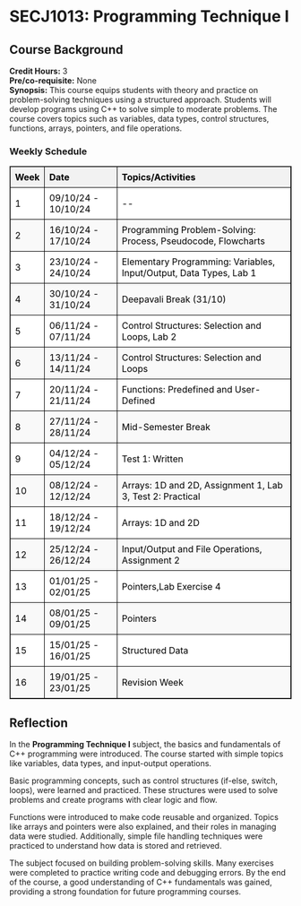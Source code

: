 <!DOCTYPE html>
<html lang="en">
<head>
    <meta charset="UTF-8">
    <meta name="viewport" content="width=device-width, initial-scale=1.0">
</head>
<body>
    <h1>SECJ1013: Programming Technique I</h1>
    <h2>Course Background</h2>
    <p>
        <strong>Credit Hours:</strong> 3<br>
        <strong>Pre/co-requisite:</strong> None<br>
        <strong>Synopsis:</strong> 
        This course equips students with theory and practice on problem-solving techniques using a structured approach. Students will develop programs using C++ to solve simple to moderate problems. The course covers topics such as variables, data types, control structures, functions, arrays, pointers, and file operations.
    </p>
    <h3>Weekly Schedule</h3>
    <table border="1" style="border-collapse: collapse; width: 100%; text-align: left;">
        <thead>
            <tr style="background-color: #f2f2f2; color: black;">
                <th style="border: 1px solid black; padding: 8px;">Week</th>
                <th style="border: 1px solid black; padding: 8px;">Date</th>
                <th style="border: 1px solid black; padding: 8px;">Topics/Activities</th>
            </tr>
        </thead>
        <tbody>
            <tr style="background-color: white; color: black;">
                <td style="border: 1px solid black; padding: 8px;">1</td>
                <td style="border: 1px solid black; padding: 8px;">09/10/24 - 10/10/24</td>
                <td style="border: 1px solid black; padding: 8px;">--</td>
            </tr>
            <tr style="background-color: #f9f9f9; color: black;">
                <td style="border: 1px solid black; padding: 8px;">2</td>
                <td style="border: 1px solid black; padding: 8px;">16/10/24 - 17/10/24</td>
                <td style="border: 1px solid black; padding: 8px;">Programming Problem-Solving: Process, Pseudocode, Flowcharts</td>
            </tr>
            <tr style="background-color: white; color: black;">
                <td style="border: 1px solid black; padding: 8px;">3</td>
                <td style="border: 1px solid black; padding: 8px;">23/10/24 - 24/10/24</td>
                <td style="border: 1px solid black; padding: 8px;">Elementary Programming: Variables, Input/Output, Data Types, Lab 1</td>
            </tr>
            <tr style="background-color: #f9f9f9; color: black;">
                <td style="border: 1px solid black; padding: 8px;">4</td>
                <td style="border: 1px solid black; padding: 8px;">30/10/24 - 31/10/24</td>
                <td style="border: 1px solid black; padding: 8px;">Deepavali Break (31/10)</td>
            </tr>
            <tr style="background-color: white; color: black;">
                <td style="border: 1px solid black; padding: 8px;">5</td>
                <td style="border: 1px solid black; padding: 8px;">06/11/24 - 07/11/24</td>
                <td style="border: 1px solid black; padding: 8px;">Control Structures: Selection and Loops, Lab 2</td>
            </tr>
            <tr style="background-color: #f9f9f9; color: black;">
                <td style="border: 1px solid black; padding: 8px;">6</td>
                <td style="border: 1px solid black; padding: 8px;">13/11/24 - 14/11/24</td>
                <td style="border: 1px solid black; padding: 8px;">Control Structures: Selection and Loops</td>
            </tr>
            <tr style="background-color: white; color: black;">
                <td style="border: 1px solid black; padding: 8px;">7</td>
                <td style="border: 1px solid black; padding: 8px;">20/11/24 - 21/11/24</td>
                <td style="border: 1px solid black; padding: 8px;">Functions: Predefined and User-Defined</td>
            </tr>
            <tr style="background-color: #f9f9f9; color: black;">
                <td style="border: 1px solid black; padding: 8px;">8</td>
                <td style="border: 1px solid black; padding: 8px;">27/11/24 - 28/11/24</td>
                <td style="border: 1px solid black; padding: 8px;">Mid-Semester Break</td>
            </tr>
            <tr style="background-color: white; color: black;">
                <td style="border: 1px solid black; padding: 8px;">9</td>
                <td style="border: 1px solid black; padding: 8px;">04/12/24 - 05/12/24</td>
                <td style="border: 1px solid black; padding: 8px;">Test 1: Written</td>
            </tr>
            <tr style="background-color: #f9f9f9; color: black;">
                <td style="border: 1px solid black; padding: 8px;">10</td>
                <td style="border: 1px solid black; padding: 8px;">08/12/24 - 12/12/24</td>
                <td style="border: 1px solid black; padding: 8px;">Arrays: 1D and 2D, Assignment 1, Lab 3, Test 2: Practical</td>
            </tr>
            <tr style="background-color: white; color: black;">
                <td style="border: 1px solid black; padding: 8px;">11</td>
                <td style="border: 1px solid black; padding: 8px;">18/12/24 - 19/12/24</td>
                <td style="border: 1px solid black; padding: 8px;">Arrays: 1D and 2D</td>
            </tr>
            <tr style="background-color: #f9f9f9; color: black;">
                <td style="border: 1px solid black; padding: 8px;">12</td>
                <td style="border: 1px solid black; padding: 8px;">25/12/24 - 26/12/24</td>
                <td style="border: 1px solid black; padding: 8px;">Input/Output and File Operations, Assignment 2</td>
            </tr>
            <tr style="background-color: white; color: black;">
                <td style="border: 1px solid black; padding: 8px;">13</td>
                <td style="border: 1px solid black; padding: 8px;">01/01/25 - 02/01/25</td>
                <td style="border: 1px solid black; padding: 8px;">Pointers,Lab Exercise 4</td>
            </tr>
            <tr style="background-color: #f9f9f9; color: black;">
                <td style="border: 1px solid black; padding: 8px;">14</td>
                <td style="border: 1px solid black; padding: 8px;">08/01/25 - 09/01/25</td>
                <td style="border: 1px solid black; padding: 8px;">Pointers</td>
            </tr>
            <tr style="background-color: white; color: black;">
                <td style="border: 1px solid black; padding: 8px;">15</td>
                <td style="border: 1px solid black; padding: 8px;">15/01/25 - 16/01/25</td>
                <td style="border: 1px solid black; padding: 8px;">Structured Data</td>
            </tr>
            <tr style="background-color: #f9f9f9; color: black;">
                <td style="border: 1px solid black; padding: 8px;">16</td>
                <td style="border: 1px solid black; padding: 8px;">19/01/25 - 23/01/25</td>
                <td style="border: 1px solid black; padding: 8px;">Revision Week</td>
            </tr>
        </tbody>
    </table>
    <section id="reflection" class="mt-5">
    <h2 class="text-center mb-4">Reflection</h2>
    <div class="container">
        <p>
            In the <strong>Programming Technique I</strong> subject, the basics and fundamentals of C++ programming were introduced. The course started with simple topics like variables, data types, and input-output operations.

Basic programming concepts, such as control structures (if-else, switch, loops), were learned and practiced. These structures were used to solve problems and create programs with clear logic and flow.

Functions were introduced to make code reusable and organized. Topics like arrays and pointers were also explained, and their roles in managing data were studied. Additionally, simple file handling techniques were practiced to understand how data is stored and retrieved.

The subject focused on building problem-solving skills. Many exercises were completed to practice writing code and debugging errors. By the end of the course, a good understanding of C++ fundamentals was gained, providing a strong foundation for future programming courses.
        </p>
    </div>
</section>
</body>
</html>
